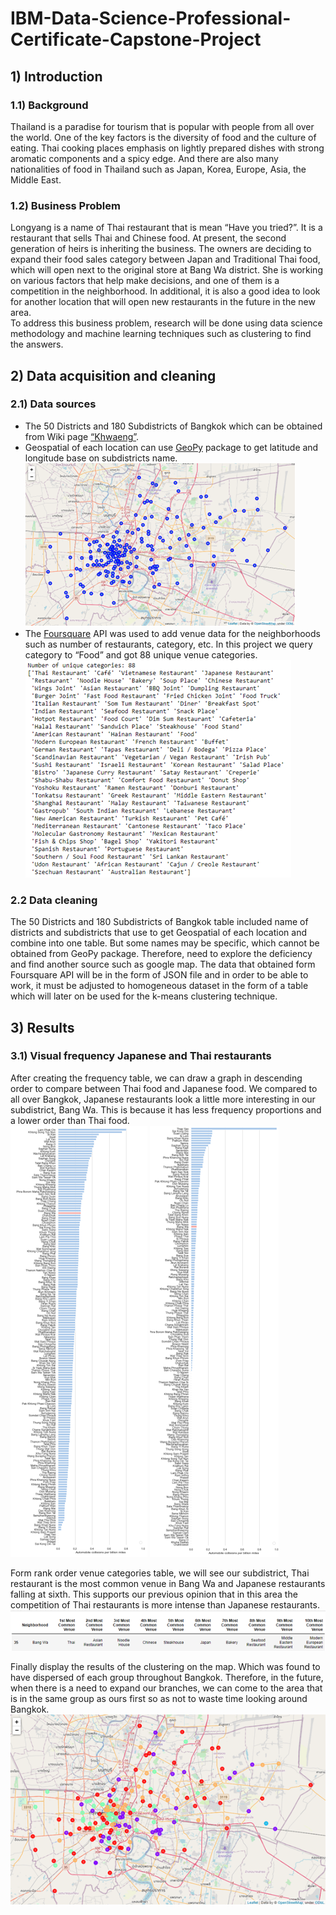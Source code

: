 # IBM-Data-Science-Professional-Certificate-Capstone-Project

## 1) Introduction  
###  1.1) Background  
   Thailand is a paradise for tourism that is popular with people from all over the world. One of the key factors is the diversity of food and the culture of eating. Thai cooking places emphasis on lightly prepared dishes with strong aromatic components and a spicy edge. And there are also many nationalities of food in Thailand such as Japan, Korea, Europe, Asia, the Middle East.  

###  1.2) Business Problem   
   Longyang is a name of Thai restaurant that is mean “Have you tried?”. It is a restaurant that sells Thai and Chinese food. At present, the second generation of heirs is inheriting the business. The owners are deciding to expand their food sales category between Japan and Traditional Thai food, which will open next to the original store at Bang Wa district.  She is working on various factors that help make decisions, and one of them is a competition in the neighborhood. In additional, it is also a good idea to look for another location that will open new restaurants in the future in the new area.  
   To address this business problem, research will be done using data science methodology and machine learning techniques such as clustering to find the answers.

## 2) Data acquisition and cleaning  
###  2.1) Data sources  

- The 50 Districts and 180 Subdistricts of Bangkok which can be obtained from Wiki page [“Khwaeng”](https://en.wikipedia.org/wiki/Khwaeng).
- Geospatial of each location can use [GeoPy](https://geopy.readthedocs.io/en/stable/) package to get latitude and longitude base on subdistricts name.  
![Khwaeng](./img/Khwaeng.png)
- The [Foursquare](https://developer.foursquare.com/) API was used to add venue data for the neighborhoods such as number of restaurants, category, etc. In this project we query category to “Food” and got 88 unique venue categories.  
![Food_categories](./img/Food_categories.png) 

###  2.2 Data cleaning  
   The 50 Districts and 180 Subdistricts of Bangkok table included name of districts and subdistricts that use to get Geospatial of each location and combine into one table. But some names may be specific, which cannot be obtained from GeoPy package. Therefore, need to explore the deficiency and find another source such as google map.
The data that obtained form Foursquare API will be in the form of JSON file and in order to be able to work, it must be adjusted to homogeneous dataset in the form of a table which will later on be used for the k-means clustering technique.

## 3) Results
###  3.1) Visual frequency Japanese and Thai restaurants
   After creating the frequency table, we can draw a graph in descending order to compare between Thai food and Japanese food. We compared to all over Bangkok, Japanese restaurants look a little more interesting in our subdistrict, Bang Wa. This is because it has less frequency proportions and a lower order than Thai food.  
![Thai_Food](./img/Thai_food.png) ![Japan_Food](./img/Japan_food.png)  

   Form rank order venue categories table, we will see our subdistrict, Thai restaurant is the most common venue in Bang Wa and Japanese restaurants falling at sixth. This supports our previous opinion that in this area the competition of Thai restaurants is more intense than Japanese restaurants.  
![Food_rank](./img/Food_rank.png)  

   Finally display the results of the clustering on the map. Which was found to have dispersed of each group throughout Bangkok. Therefore, in the future, when there is a need to expand our branches, we can come to the area that is in the same group as ours first so as not to waste time looking around Bangkok.  
![Cluster_map](./img/Cluster_map.png) 







